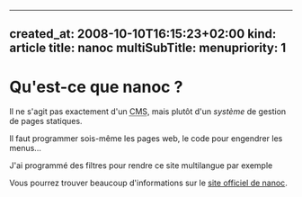 ----- 
created_at: 2008-10-10T16:15:23+02:00
kind: article
title: nanoc
multiSubTitle: 
menupriority: 1
-----

Qu'est-ce que nanoc ?
=============================================

Il ne s'agit pas exactement d'un 
<abbr title="Content Management System">CMS</abbr>,
mais plutôt d'un *système* de gestion de pages statiques. 

Il faut programmer sois-même les pages web,
le code pour engendrer les menus...

J'ai programmé des filtres pour rendre ce site multilangue par exemple

 Vous pourrez trouver beaucoup d'informations sur
le [site officiel de nanoc](http://nanoc.stoneship.org). 


